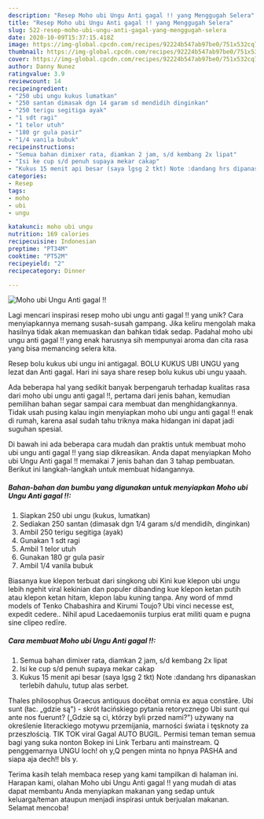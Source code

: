 ```yaml
---
description: "Resep Moho ubi Ungu Anti gagal !! yang Menggugah Selera"
title: "Resep Moho ubi Ungu Anti gagal !! yang Menggugah Selera"
slug: 522-resep-moho-ubi-ungu-anti-gagal-yang-menggugah-selera
date: 2020-10-09T15:37:15.418Z
image: https://img-global.cpcdn.com/recipes/92224b547ab97be0/751x532cq70/moho-ubi-ungu-anti-gagal-foto-resep-utama.jpg
thumbnail: https://img-global.cpcdn.com/recipes/92224b547ab97be0/751x532cq70/moho-ubi-ungu-anti-gagal-foto-resep-utama.jpg
cover: https://img-global.cpcdn.com/recipes/92224b547ab97be0/751x532cq70/moho-ubi-ungu-anti-gagal-foto-resep-utama.jpg
author: Danny Nunez
ratingvalue: 3.9
reviewcount: 14
recipeingredient:
- "250 ubi ungu kukus lumatkan"
- "250 santan dimasak dgn 14 garam sd mendidih dinginkan"
- "250 terigu segitiga ayak"
- "1 sdt ragi"
- "1 telor utuh"
- "180 gr gula pasir"
- "1/4 vanila bubuk"
recipeinstructions:
- "Semua bahan dimixer rata, diamkan 2 jam, s/d kembang 2x lipat"
- "Isi ke cup s/d penuh supaya mekar cakap"
- "Kukus 15 menit api besar (saya lgsg 2 tkt) Note :dandang hrs dipanaskan terlebih dahulu, tutup alas serbet."
categories:
- Resep
tags:
- moho
- ubi
- ungu

katakunci: moho ubi ungu 
nutrition: 169 calories
recipecuisine: Indonesian
preptime: "PT34M"
cooktime: "PT52M"
recipeyield: "2"
recipecategory: Dinner

---
```



![Moho ubi Ungu Anti gagal !!](https://img-global.cpcdn.com/recipes/92224b547ab97be0/751x532cq70/moho-ubi-ungu-anti-gagal-foto-resep-utama.jpg)

Lagi mencari inspirasi resep moho ubi ungu anti gagal !! yang unik? Cara menyiapkannya memang susah-susah gampang. Jika keliru mengolah maka hasilnya tidak akan memuaskan dan bahkan tidak sedap. Padahal moho ubi ungu anti gagal !! yang enak harusnya sih mempunyai aroma dan cita rasa yang bisa memancing selera kita.

Resep bolu kukus ubi ungu ini antigagal. BOLU KUKUS UBI UNGU yang lezat dan Anti gagal. Hari ini saya share resep bolu kukus ubi ungu yaaah.

Ada beberapa hal yang sedikit banyak berpengaruh terhadap kualitas rasa dari moho ubi ungu anti gagal !!, pertama dari jenis bahan, kemudian pemilihan bahan segar sampai cara membuat dan menghidangkannya. Tidak usah pusing kalau ingin menyiapkan moho ubi ungu anti gagal !! enak di rumah, karena asal sudah tahu triknya maka hidangan ini dapat jadi suguhan spesial.


Di bawah ini ada beberapa cara mudah dan praktis untuk membuat moho ubi ungu anti gagal !! yang siap dikreasikan. Anda dapat menyiapkan Moho ubi Ungu Anti gagal !! memakai 7 jenis bahan dan 3 tahap pembuatan. Berikut ini langkah-langkah untuk membuat hidangannya.

<!--inarticleads1-->

##### Bahan-bahan dan bumbu yang digunakan untuk menyiapkan Moho ubi Ungu Anti gagal !!:

1. Siapkan 250 ubi ungu (kukus, lumatkan)
1. Sediakan 250 santan (dimasak dgn 1/4 garam s/d mendidih, dinginkan)
1. Ambil 250 terigu segitiga (ayak)
1. Gunakan 1 sdt ragi
1. Ambil 1 telor utuh
1. Gunakan 180 gr gula pasir
1. Ambil 1/4 vanila bubuk


Biasanya kue klepon terbuat dari singkong ubi Kini kue klepon ubi ungu lebih ngehit viral kekinian dan populer dibanding kue klepon ketan putih atau klepon ketan hitam, klepon labu kuning tanpa. Any word of mmd models of Tenko Chabashira and Kirumi Toujo? Ubi vinci necesse est, expedit cedere.. Nihil apud Lacedaemoniis turpius erat militi quam e pugna sine clipeo redīre. 

<!--inarticleads2-->

##### Cara membuat Moho ubi Ungu Anti gagal !!:

1. Semua bahan dimixer rata, diamkan 2 jam, s/d kembang 2x lipat
1. Isi ke cup s/d penuh supaya mekar cakap
1. Kukus 15 menit api besar (saya lgsg 2 tkt) Note :dandang hrs dipanaskan terlebih dahulu, tutup alas serbet.


Thales philosophus Graecus antiquus docēbat omnia ex aqua constāre. Ubi sunt (łac. „gdzie są&#34;) - skrót łacińskiego pytania retorycznego Ubi sunt qui ante nos fuerunt? („Gdzie są ci, którzy byli przed nami?&#34;) używany na określenie literackiego motywu przemijania, marności świata i tęsknoty za przeszłością. TIK TOK viral Gagal AUTO BUGIL. Permisi teman teman semua bagi yang suka nonton Bokep ini Link Terbaru anti mainstream. Q penggemarnya UNGU loch! oh y,Q pengen minta no hpnya PASHA and siapa aja dech!! bls y. 

Terima kasih telah membaca resep yang kami tampilkan di halaman ini. Harapan kami, olahan Moho ubi Ungu Anti gagal !! yang mudah di atas dapat membantu Anda menyiapkan makanan yang sedap untuk keluarga/teman ataupun menjadi inspirasi untuk berjualan makanan. Selamat mencoba!
